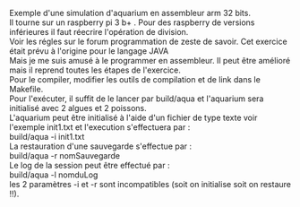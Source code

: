 Exemple d'une simulation d'aquarium en assembleur arm 32 bits.<br>
Il tourne sur un raspberry pi 3 b+ . Pour des raspberry de versions inférieures il faut réecrire l'opération de division. <br> 
Voir les régles sur le forum programmation de zeste de savoir. Cet exercice était prévu à l'origine pour le langage JAVA <br>
Mais je me suis amusé à le programmer en assembleur. Il peut être amélioré mais il reprend toutes les étapes de l'exercice.<br>
Pour le compiler, modifier les outils de compilation et de link dans le Makefile.<br>
Pour l'exécuter, il suffit de le lancer par build/aqua et l'aquarium sera initialisé avec 2 algues et 2 poissons.<br>
L'aquarium peut être initialisé à l'aide d'un fichier de type texte voir l'exemple init1.txt et l'execution s'effectuera par : <br>
build/aqua -i init1.txt <br>
La restauration d'une sauvegarde s'effectue par : <br>
build/aqua -r nomSauvegarde <br>
Le log de la session peut être effectué par : <br>
build/aqua -l nomduLog  <br>
les 2 paramètres -i et -r sont incompatibles (soit on initialise soit on restaure !!). <br>

